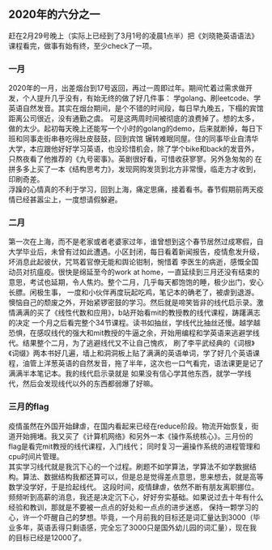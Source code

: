 ## 2020年的六分之一


赶在2月29号晚上（实际上已经到了3月1号的凌晨1点半）把《刘晓艳英语语法》课程看完，做事有始有终，至少check了一项。
### 一月

2020年的一月，出差烟台到17号返回，再过一周即过年。期间忙着过需求做开发，个人提升几乎没有，有始无终的做了好几件事：
学golang、刷leetcode、学英语自然发音。其实在烟台期间，是个不错的时间段，每日早九晚五，下榻的宾馆距离公司很近，没有通勤之虞。
可是这两周时间被彻底的浪费掉了。想的太多，做的太少。起初每天晚上还能写一个小时的golang的demo，后来就断掉，每日下班和同事走街串巷吃得肚皮鼓鼓，回到宾馆
辗转难眠同屋。住的同事毕业自清华大学，本应跟他好好学习英语，也没珍惜机会，除了学个bike和back的发音外，只熬夜看了他推荐的《九号密事》。英剧很好看，可惜收获寥寥。另外急匆匆的
在拼多多上买了一本《结构思考力》，发现网购发货到北方非常慢，临走方才收到，印刷奇差。<br>
浮躁的心情真的不利于学习，回到上海，痛定思痛，接着看书。春节假期前两天疫情已经甚嚣尘上，一度想请假躲避。

### 二月
第一次在上海，而不是老家或者老婆家过年，谁曾想到这个春节居然过成寒假，自大学毕业后，未曾有过如此遭遇。小区封闭，每日看着新闻报告，疫情愈发升级，坏消息此起彼伏，咒骂着官僚无能和舆论钳制，惋惜着
李医生的病逝，感慨全国动员对抗瘟疫。很快是绵延至今的work at home，一直延续到三月还没有结束的意思，考试也延期，令人焦灼。整个二月，几乎每天都饱饱的睡，极少出门，安心长膘。闲极生事，
一度和小伙伴再度玩起吃鸡，笔记本的确老了，被虐到退游。懊恼自己的颓废之外，开始紧锣密鼓的学习。然后就是啼笑皆非的线代启示录。激情满满的买了《线性代数和应用》，b站开始看mit的教授教的线代课程，踌躇满志的决定
一个月之后看完整个34节课程。读书如抽丝，学线代比抽丝还慢。越学越恐惧，在感叹线代的强大和mit教授的牛逼之余，开始用编程和学英语来逃避学线代。结果整个二月，为了逃避线代又不让自己愧疚，
刷了李平武经典的《词根》《词缀》两本书好几遍，墙上和洞洞板上贴了满满的英语单词，学了好几个英语课程，油管上洋葱英语的自然发音，拖了半年，这次也一口气看完，语法课更是记了满满半本笔记本。我的线代启示录就是
如果没有信心学其他东西，就学一学线代，然后会发现线代以外的东西都弱爆了好嘛。


### 三月的flag
疫情虽然在外国开始肆虐，在国内看起来已经在reduce阶段。物流开始恢复，街道开始拥堵。我又买了《计算机网络》和另外一本《操作系统核心》。三月份的flag是看完mit教授的线代课程，入门线代；
同时复习一遍操作系统的进程管理和cpu时间片管理。<br>
其实学习线代就是我沉下心的一个过程。刷题不如学算法，学算法不如学数据结构。算法、数据结构我都还算可以，但是总是觉得差点意思，思来想去，就是高等数学没学好，于是捡起线代。
这段时间，疫情肆虐，依然不断有朋友离职挪位。频频听到高薪的消息，我还是决定沉下心，好好夯实基础。如果说过去十年有什么经验和教训，那就是不要被一点点的好处和一点点的进步迷惑，
保持一颗学习的心，许一个吓醒自己的梦想。毕竟，一个月前我的目标还是词汇量达到3000（毕业多年，英语丢得只剩语感，完全忘了3000只是国外幼儿园的词汇量），现在我的目标已经是12000了。




